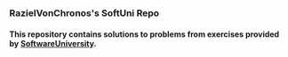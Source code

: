### RazielVonChronos's SoftUni Repo

#### This repository contains solutions to problems from exercises provided by [SoftwareUniversity](https://softuni.bg/).
